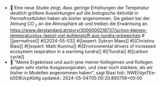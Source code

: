 - 📝 Eine neue Studie zeigt, đass geringe Erhöhungen der Temperatur deutlich größere Auswirkungen auf die biologische Aktivität in Permafrostböden haben als bisher angenommen. Sie geben bei der Atmung CO<sub> 2</sub> an die Atmosphäre ab und treiben die Erwärmung an. https://www.derstandard.at/story/3000000218737/schon-kleines-temperaturplus-laesst-viel-kohlenstoff-aus-tundra-entweichen #[[permafrost]] #[[2024-05-03]] #[[expert: Sybryn Maes]] #[[Christina Biasi]] #[[expert: Matti Kummu]] #[[Environmental drivers of increased ecosystem respiration in a warming tundra]] #[[Tundra]] #[[carbon cycle]]
- 📌 "Meine Ergebnisse und auch jene meiner Kolleginnen und Kollegen zeigen sehr starke Ausgasungsraten, und zwar noch stärkere, als wir bisher in Modellen angenommen haben", sagt Biasi
  hid:: NWEiVgnTEe-b5D8UcpKb6g
  updated:: 2024-05-04T05:00:20.890756+00:00